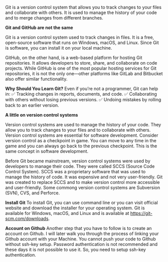 Git is a version control system that allows you to track changes to your files and collaborate with others.
It is used to manage the history of your code and to merge changes from different branches. 

**Git and GitHub are not the same**

Git is a version control system used to track changes in files. It is a free, open-source software that runs on Windows, macOS, and Linux.
Since Git is software, you can install it on your local machine.

GitHub, on the other hand, is a web-based platform for hosting Git repositories. It allows developers to store, share, and collaborate on code projects. While GitHub is one of the most popular hosting services for Git repositories, it is not the only one—other platforms like GitLab and Bitbucket also offer similar functionality.

**Why Should You Learn Git?**
Even if you’re not a programmer, Git can help in:
✅ Tracking changes in reports, documents, and code.
✅ Collaborating with others without losing previous versions.
✅ Undoing mistakes by rolling back to an earlier version.


**A little on version control systems**

Version control systems are used to manage the history of your code. They allow you to track changes to your files and to collaborate with others. Version control systems are essential for software development. Consider version control as a checkpoint in game. You can move to any time in the game and you can always go back to the previous checkpoint. This is the same concept in software development.

Before Git became mainstream, version control systems were used by developers to manage their code. They were called SCCS (Source Code Control System). SCCS was a proprietary software that was used to manage the history of code. It was expensive and not very user-friendly. Git was created to replace SCCS and to make version control more accessible and user-friendly. Some commong version control systems are Subversion (SVN), CVS, and Perforce.

**Install Git**
To install Git, you can use command line or you can visit official website and download the installer for your operating system. Git is available for Windows, macOS, and Linux and is available at https://git-scm.com/downloads.

**Account on Github**
Another step that you have to follow is to create an account on Github. I will later walk you through the process of linking your Github account with your Machine. You cannot push your code to Github without ssh-key setup. Password authentication is not recommended and these days it is not possible to use it. So, you need to setup ssh-key authentication.
